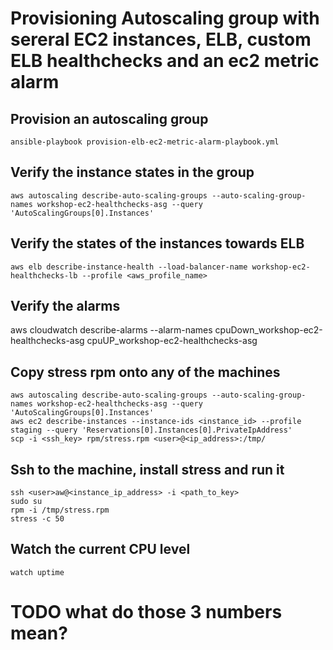 # Provisioning Autoscaling group with sereral EC2 instances, ELB, custom ELB healthchecks and an ec2 metric alarm

## Provision an autoscaling group
```
ansible-playbook provision-elb-ec2-metric-alarm-playbook.yml
```

## Verify the instance states in the group
```
aws autoscaling describe-auto-scaling-groups --auto-scaling-group-names workshop-ec2-healthchecks-asg --query 'AutoScalingGroups[0].Instances'
```

## Verify the states of the instances towards ELB
```
aws elb describe-instance-health --load-balancer-name workshop-ec2-healthchecks-lb --profile <aws_profile_name> 
```

## Verify the alarms
aws cloudwatch describe-alarms --alarm-names cpuDown_workshop-ec2-healthchecks-asg cpuUP_workshop-ec2-healthchecks-asg

## Copy stress rpm onto any of the machines
```
aws autoscaling describe-auto-scaling-groups --auto-scaling-group-names workshop-ec2-healthchecks-asg --query 'AutoScalingGroups[0].Instances'
aws ec2 describe-instances --instance-ids <instance_id> --profile staging --query 'Reservations[0].Instances[0].PrivateIpAddress'
scp -i <ssh_key> rpm/stress.rpm <user>@<ip_address>:/tmp/
```

## Ssh to the machine, install stress and run it
```
ssh <user>aw@<instance_ip_address> -i <path_to_key>
sudo su
rpm -i /tmp/stress.rpm
stress -c 50
```

## Watch the current CPU level
```
watch uptime
```
# TODO what do those 3 numbers mean?